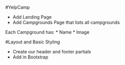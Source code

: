 #YelpCamp

* Add Landing Page
* Add Campgrounds Page that lists all campgrounds

Each Campground has:
	* Name
	* Image

#Layout and Basic Styling

* Create our header and footer partials
* Add in Bootstrap